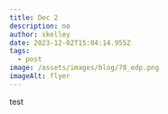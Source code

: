 ```yaml
---
title: Dec 2
description: no
author: skelley
date: 2023-12-02T15:04:14.955Z
tags:
  - post
image: /assets/images/blog/78_edp.png
imageAlt: flyer
---
```

test